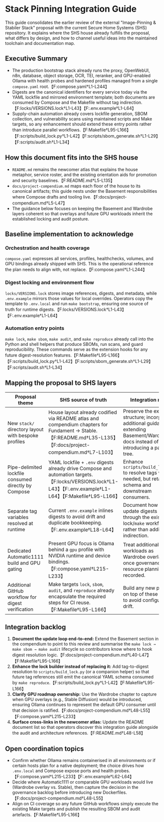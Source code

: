 # Stack Pinning Integration Guide

This guide consolidates the earlier review of the external "Image-Pinning & Stabiler Stack" proposal with the
current Secure Home Systems (SHS) repository. It explains where the SHS house already fulfills the proposal,
what differs by design, and how to channel useful ideas into the maintained toolchain and documentation map.

## Executive Summary
- The production bootstrap stack already runs the proxy, OpenWebUI, n8n, database, object storage, OCR, TEI,
  reranker, and GPU-enabled Ollama with health probes and hardened profiles managed from a single
  `compose.yaml` root.【F:compose.yaml†L1-L244】
- Digests are the canonical identifiers for every service today via the YAML lockfile and mirrored
  environment template; both documents are consumed by Compose and the Makefile without tag indirection.
  【F:locks/VERSIONS.lock†L1-L43】【F:.env.example†L1-L64】
- Supply-chain automation already covers lockfile generation, SBOM collection, and vulnerability scans using
  maintained scripts and Make targets, so any enhancement should extend these entry points rather than
  introduce parallel workflows.【F:Makefile†L95-L166】【F:scripts/build_lock.py†L1-L42】【F:scripts/sbom_generate.sh†L1-L29】【F:scripts/audit.sh†L1-L34】

## How this document fits into the SHS house
- `README.md` remains the newcomer atlas that explains the house metaphor, service roster, and the existing
  orientation aids for promotion and security baselines.【F:README.md†L5-L135】
- `docs/project-compendium.md` maps each floor of the house to its canonical artifacts; this guide nests under
  the Basement responsibilities where Compose drafts and tooling live.【F:docs/project-compendium.md†L5-L47】
- The guidance below focuses on keeping the Basement and Wardrobe layers coherent so that overlays and future
  GPU workloads inherit the established locking and audit posture.

## Baseline implementation to acknowledge
### Orchestration and health coverage
`compose.yaml` expresses all services, profiles, healthchecks, volumes, and GPU bindings already shipped with
SHS. This is the operational reference the plan needs to align with, not replace.【F:compose.yaml†L1-L244】

### Digest locking and environment flow
`locks/VERSIONS.lock` stores image references, digests, and metadata, while `.env.example` mirrors those
values for local overrides. Operators copy the template to `.env.local` and run `make bootstrap`, ensuring one
source of truth for runtime digests.【F:locks/VERSIONS.lock†L1-L43】【F:.env.example†L1-L64】

### Automation entry points
`make lock`, `make sbom`, `make audit`, and `make reproduce` already call into the Python and shell helpers
that produce SBOMs, run scans, and guard reproducibility. These commands serve as the extension hooks for any
future digest-resolution features.【F:Makefile†L95-L166】【F:scripts/build_lock.py†L1-L42】【F:scripts/sbom_generate.sh†L1-L29】【F:scripts/audit.sh†L1-L34】

## Mapping the proposal to SHS layers
| Proposal theme | SHS source of truth | Integration note |
| --- | --- | --- |
| New `stack/` directory layout with bespoke profiles | House layout already codified via README atlas and compendium chapters for Fundament → Stable.【F:README.md†L35-L135】【F:docs/project-compendium.md†L7-L103】 | Preserve the existing structure; incorporate additional guidance by extending Basement/Wardrobe docs instead of introducing a parallel tree. |
| Pipe-delimited lockfile consumed directly by Compose | YAML lockfile + `.env` digests already drive Compose and automation targets.【F:locks/VERSIONS.lock†L1-L43】【F:.env.example†L1-L64】【F:Makefile†L95-L166】 | Enhance `scripts/build_lock.py` to resolve tags when needed, but retain the schema and downstream consumers. |
| Separate tag variables resolved at runtime | Current `.env.example` inlines digests to avoid drift and duplicate bookkeeping.【F:.env.example†L18-L64】 | Document how to update digests through the existing lock/`make` workflow rather than adding indirection. |
| Dedicated Automatic1111 build and GPU gating | Present GPU focus is Ollama behind a `gpu` profile with NVIDIA runtime and device bindings.【F:compose.yaml†L215-L233】 | Treat additional GPU workloads as Wardrobe overlays once governance and resource planning are recorded. |
| Additional GitHub workflow for digest verification | Make targets `lock`, `sbom`, `audit`, and `reproduce` already encapsulate the required steps for CI reuse.【F:Makefile†L95-L166】 | Build any new pipeline on top of these targets to avoid configuration drift. |

## Integration backlog
1. **Document the update loop end-to-end:** Extend the Basement section in the compendium to point to this
   review and summarise the `make lock → make sbom → make audit` lifecycle so contributors know where to hook
   digest resolution logic.【F:docs/project-compendium.md†L40-L47】【F:Makefile†L95-L166】
2. **Enhance the lock builder instead of replacing it:** Add tag-to-digest resolution to
   `scripts/build_lock.py` (or a companion helper) so that future tag references still emit the canonical YAML
   schema consumed by `make reproduce`.【F:scripts/build_lock.py†L1-L42】【F:Makefile†L95-L166】
3. **Clarify GPU roadmap ownership:** Use the Wardrobe chapter to capture when GPU overlays (e.g., Stable
   Diffusion) would be introduced, ensuring Ollama continues to represent the default GPU consumer until that
   decision is ratified.【F:docs/project-compendium.md†L48-L55】【F:compose.yaml†L215-L233】
4. **Surface cross-links in the newcomer atlas:** Update the README document list so that operators discover
   this integration guide alongside the audit and architecture references.【F:README.md†L48-L58】

## Open coordination topics
- Confirm whether Ollama remains containerised in all environments or if certain hosts plan for a native
  deployment; the choice drives how `.env.local` and Compose expose ports and health probes.【F:compose.yaml†L215-L233】【F:.env.example†L62-L64】
- Decide where Automatic1111 or comparable GPU workloads would live (Wardrobe overlay vs. Stable), then
  capture the decision in the governance backlog before introducing new Dockerfiles.【F:docs/project-compendium.md†L48-L55】
- Align on CI coverage so any future GitHub workflows simply execute the existing Make targets and publish the
  resulting SBOM and audit artefacts.【F:Makefile†L95-L166】
